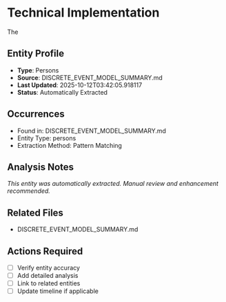 # Technical Implementation

The

## Entity Profile
- **Type**: Persons
- **Source**: DISCRETE_EVENT_MODEL_SUMMARY.md
- **Last Updated**: 2025-10-12T03:42:05.918117
- **Status**: Automatically Extracted

## Occurrences
- Found in: DISCRETE_EVENT_MODEL_SUMMARY.md
- Entity Type: persons
- Extraction Method: Pattern Matching

## Analysis Notes
*This entity was automatically extracted. Manual review and enhancement recommended.*

## Related Files
- DISCRETE_EVENT_MODEL_SUMMARY.md

## Actions Required
- [ ] Verify entity accuracy
- [ ] Add detailed analysis
- [ ] Link to related entities
- [ ] Update timeline if applicable

